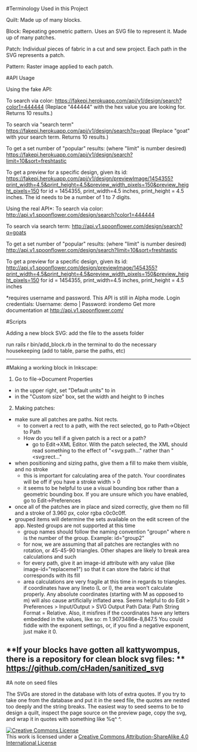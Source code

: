 #Terminology Used in this Project

Quilt: Made up of many blocks.

Block: Repeating geometric pattern. Uses an SVG file to represent it. Made up of many patches.

Patch: Individual pieces of fabric in a cut and sew project. Each path in the SVG represents a patch.

Pattern: Raster image applied to each patch.

#API Usage

Using the fake API:

To search via color:
https://fakepi.herokuapp.com/api/v1/design/search?color1=444444
(Replace "444444" with the hex value you are looking for. Returns 10 results.)

To search via "search term"
https://fakepi.herokuapp.com/api/v1/design/search?q=goat
(Replace "goat" with your search term. Returns 10 results.)

To get a set number of "popular" results: (where "limit" is number desired)
https://fakepi.herokuapp.com/api/v1/design/search?limit=10&sort=freshtastic

To get a preview for a specific design, given its id:
https://fakepi.herokuapp.com/api/v1/design/previewImage/1454355?print_width=4.5&print_height=4.5&preview_width_pixels=150&preview_height_pixels=150
for id = 1454355, print_width=4.5 inches, print_height = 4.5 inches. The id needs to be a number of 1 to 7 digits.

Using the real API*:
To search via color:
http://api.v1.spoonflower.com/design/search?color1=444444

To search via search term:
http://api.v1.spoonflower.com/design/search?q=goats

To get a set number of "popular" results: (where "limit" is number desired)
http://api.v1.spoonflower.com/design/search?limit=10&sort=freshtastic

To get a preview for a specific design, given its id:
http://api.v1.spoonflower.com/design/previewImage/1454355?print_width=4.5&print_height=4.5&preview_width_pixels=150&preview_height_pixels=150
for id = 1454355, print_width=4.5 inches, print_height = 4.5 inches

*requires username and password. 
This API is still in Alpha mode. 
Login credentials: Username: demo | Password: irondemo
Get more documentation at http://api.v1.spoonflower.com/



#Scripts

Adding a new block SVG:
add the file to the assets folder

run
rails r bin/add_block.rb
in the terminal to do the necessary housekeeping (add to table, parse the paths, etc)

----

#Making a working block in Inkscape:

1. Go to file->Document Properties
  - in the upper right, set "Default units" to in
  - in the "Custom size" box, set the width and height to 9 inches
2. Making patches:
  - make sure all patches are paths. Not rects.
    - to convert a rect to a path, with the rect selected, go to Path->Object to Path
    - How do you tell if a given patch is a rect or a path?
      - go to Edit->XML Editor. With the patch selected, the XML should read something to the effect of "<svg:path..." rather than "<svg:rect..."
  - when positioning and sizing paths, give them a fill to make them visible, and no stroke
    - this is important for calculating area of the patch. Your coordinates will be off if you have a stroke width > 0
    - it seems to be helpful to use a visual bounding box rather than a geometric bounding box. If you are unsure which you have enabled, go to Edit->Preferences
  - once all of the patches are in place and sized correctly, give them no fill and a stroke of 3.960 px, color rgba c0c0c0ff.
  - grouped items will determine the sets available on the edit screen of the app. Nested groups are not supported at this time
    - group names should follow the naming convention "groupn" where n is the number of the group. Example: id="group2"
    - for now, we are assuming that all patches are rectangles with no rotation, or 45-45-90 triangles. Other shapes are likely to break area calculations and such
    - for every path, give it an image-id attribute with any value (like image-id="replaceme1") so that it can store the fabric id that corresponds with its fill
    - area calculations are very fragile at this time in regards to triangles.  if coordinates have any lineto (L or l), the area won't calculate properly.  Any absolute coordinates (starting with M as opposed to m) will also cause artificially inflated area.  Seems helpful to do Edit > Preferences > Input/Output > SVG Output Path Data: Path String Format = Relative.  Also, it misfires if the coordinates have any letters embedded in the values, like so: m 1.9073486e-8,847.5  You could fiddle with the exponent settings, or, if you find a negative exponent, just make it 0.

**If your blocks have gotten all kattywompus, there is a repository for clean block svg files: **
https://github.com/cHaden/sanitized_svg
----

#A note on seed files

The SVGs are stored in the database with lots of extra quotes.  If you try to take one from the database and put it in the seed file, the quotes are nested too deeply and the string breaks.  The easiest way to seed seems to be to design a quilt, inspect the page source on the preview page, copy the svg, and wrap it in quotes with something like %q^ ^.

<a rel="license" href="http://creativecommons.org/licenses/by-sa/4.0/"><img alt="Creative Commons License" style="border-width:0" src="https://i.creativecommons.org/l/by-sa/4.0/88x31.png" /></a><br />This work is licensed under a <a rel="license" href="http://creativecommons.org/licenses/by-sa/4.0/">Creative Commons Attribution-ShareAlike 4.0 International License</a>
